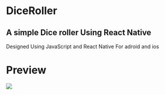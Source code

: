 # DiceRoller
## A simple Dice roller Using React Native
Designed Using JavaScript and React Native For adroid and ios
# Preview
![](Screenshot_20190426-000847.jpg=250x250)
